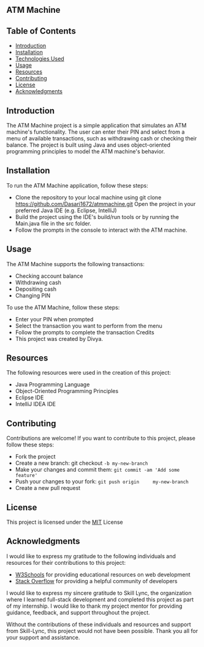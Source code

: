 ## ATM Machine

## Table of Contents
- [Introduction](https://github.com/Dasari1672/ATMMACHINE/blob/main/README.md#introduction)
- [Installation](https://github.com/Dasari1672/ATMMACHINE/blob/main/README.md#installation)
- [Technologies Used]()
- [Usage](https://github.com/Dasari1672/ATMMACHINE/blob/main/README.md#usage)
- [Resources](https://github.com/Dasari1672/ATMMACHINE/blob/main/README.md#resources)
- [Contributing](https://github.com/Dasari1672/ATMMACHINE/blob/main/README.md#contributing)
- [License](https://github.com/Dasari1672/ATMMACHINE/blob/main/README.md#license)
- [Acknowledgments](https://github.com/Dasari1672/ATMMACHINE/blob/main/README.md#acknowledgments)

## Introduction

The ATM Machine project is a simple application that simulates an ATM machine's functionality. The user can enter their PIN and select from a menu of available transactions, such as withdrawing cash or checking their balance. The project is built using Java and uses object-oriented programming principles to model the ATM machine's behavior.

## Installation
To run the ATM Machine application, follow these steps:

- Clone the repository to your local machine using git clone https://github.com/Dasari1672/atmmachine.git
Open the project in your preferred Java IDE (e.g. Eclipse, IntelliJ)
- Build the project using the IDE's build/run tools or by running the Main.java file in the src folder.
- Follow the prompts in the console to interact with the ATM machine.

## Usage
The ATM Machine supports the following transactions:

- Checking account balance
- Withdrawing cash
- Depositing cash
- Changing PIN

To use the ATM Machine, follow these steps:

- Enter your PIN when prompted
- Select the transaction you want to perform from the menu
- Follow the prompts to complete the transaction
Credits
- This project was created by Divya.

## Resources
The following resources were used in the creation of this project:

- Java Programming Language
- Object-Oriented Programming Principles
- Eclipse IDE
- IntelliJ IDEA IDE

## Contributing
Contributions are welcome! If you want to contribute to this project, please follow these steps:

- Fork the project
- Create a new branch: git checkout `-b my-new-branch`
- Make your changes and commit them: `git commit -am 'Add some feature'`
- Push your changes to your fork: `git push origin     my-new-branch`
- Create a new pull request

## License
This project is licensed under the [MIT](https://choosealicense.com/licenses/mit/) License

## Acknowledgments
I would like to express my gratitude to the following individuals and resources for their contributions to this project:

- [W3Schools](https://www.w3schools.com/) for providing educational resources on web development
- [Stack Overflow](https://stackoverflow.com/) for providing a helpful community of developers

I would like to express my sincere gratitude to Skill Lync, the organization where I learned full-stack development and completed this project as part of my internship. I would like to thank my project mentor for providing guidance, feedback, and support throughout the project.

Without the contributions of these individuals and resources and support from Skill-Lync, this project would not have been possible. Thank you all for your support and assistance.
